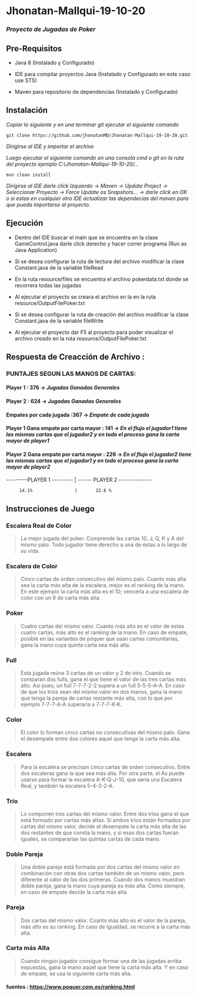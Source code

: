 # Jhonatan-Mallqui-19-10-20


### _Proyecto de Jugadas de Poker_


## Pre-Requisitos


* Java 8 (Instalado y Configurado)

* IDE para compilar proyectos Java (Instalado y Configurado en este caso use STS)

* Maven para repositorio de dependencias (Instalado y Configurado)

## Instalación

_Copiar lo siguiente y en una terminar git ejecutar el siguiente comando_

```
git clone https://github.com/jhonatanMD/Jhonatan-Mallqui-19-10-20.git
```

_Dirigirse al IDE y importar el archivo_

_Luego ejecutar el siguiente comando en una consola cmd o git en la ruta del proyecto ejemplo C:\Jhonatan-Mallqui-19-10-20/..._

```
mvn clean install
```
_Dirigirse al IDE darle click Izquierdo -> Maven -> Update Project -> Seleccionar Proyecto -> Force Update os Snapshots... -> darle click en OK 
o si estas en cualquier otro IDE actualizar las dependecias del maven para que pueda importarse al proyecto._

## Ejecución

* Dentro del IDE buscar el main que se encuentra en la clase GameControl.java darle click derecho y hacer correr programa (Run as Java Application) 

* Si se desea configurar la ruta de lectura del archivo modificar la clase Constant.java de la variable fileRead

* En la ruta  resource/files se encuentra el archivo pokerdata.txt donde se recorrera todas las jugadas

* Al ejecutar el proyecto se creara el archivo en la en la ruta  resource/OutputFilePoker.txt

* Si se desea configurar la ruta de creación del archivo modificar la clase Constant.java de la variable fileWrite

* Al ejecutar el proyecto dar F5 al proyecto para poder visualizar el archivo creado en la ruta resource/OutputFilePoker.txt


## Respuesta de Creacción de Archivo : 


### PUNTAJES SEGUN LAS MANOS DE CARTAS:

#### Player 1 : 376 -> _Jugadas Ganadas Generales_


#### Player 2 : 624 -> _Jugadas Ganadas Generales_


#### Empates por cada jugada :367 ->  _Empate de cada jugada_

#### Player 1 Gana empate por carta mayor : 141 -> _En el flujo el jugador1 tiene las mismas cartas que el jugador2 y en todo el proceso gana la carta mayor de player1_


#### Player 2 Gana empate por carta mayor : 226 -> _En el flujo el jugador2 tiene las mismas cartas que el jugador1 y en todo el proceso gana la carta mayor de player2_


---------PLAYER 1 --------- | ------ PLAYER 2 --------------

         14.1%                |       22.6 %


## Instrucciones de Juego

### Escalera Real de Color

> La mejor jugada del poker. Comprende las cartas 10, J, Q, K y A del mismo palo. Todo jugador tiene derecho a una de éstas a lo largo de su vida.

### Escalera de Color

> Cinco cartas de orden consecutivo del mismo palo. Cuanto más alta sea la carta más alta de la escalera, mejor es el ranking de la mano.
En este ejemplo la carta más alta es el 10; vencería a una escalera de color con un 9 de carta más alta.

### Poker

> Cuatro cartas del mismo valor. Cuanto más alto es el valor de estas cuatro cartas, más alto es el ranking de la mano. 
En caso de empate, posible en las variantes de póquer que usan cartas comunitarias, gana la mano cuya quinta carta sea más alta.

### Full

> Esta jugada reúne 3 cartas de un valor y 2 de otro. Cuando se comparan dos fulls, gana el que tiene el valor de las tres cartas más alto. 
Así pues, un full 7-7-7-2-2 supera a un full 5-5-5-A-A. En caso de que los tríos sean del mismo valor en dos manos, 
gana la mano que tenga la pareja de cartas restante más alta, con lo que por ejemplo 7-7-7-A-A superaría a 7-7-7-K-K.

### Color

>El color lo forman cinco cartas no consecutivas del mismo palo. Gana el desempate entre dos colores aquel que tenga la carta más alta.

### Escalera

> Para la escalera se precisan cinco cartas de orden consecutivo. Entre dos escaleras gana la que sea más alta. Por otra parte, 
el As puede usarse para formar la escalera A-K-Q-J-10, que sería una Escalera Real, y también la escalera 5-4-3-2-A.

### Trío

> Lo componen tres cartas del mismo valor. Entre dos tríos gana el que está formado por cartas más altas. 
Si ambos tríos están formados por cartas del mismo valor, decide el desempate la carta más alta de las dos restantes de que consta la mano,
y si esas dos cartas fueran iguales, se compararían las quintas cartas de cada mano.

### Doble Pareja

> Una doble pareja está formada por dos cartas del mismo valor en combinación con otras dos cartas también de un mismo valor, 
pero diferente al valor de las dos primeras. Cuando dos manos muestran doble pareja, gana la mano cuya pareja es más alta. 
Como siempre, en caso de empate decide la carta más alta.

### Pareja

> Dos cartas del mismo valor. Cuanto más alto es el valor de la pareja, más alto es su ranking. En caso de igualdad, se recurre a la carta más alta.

### Carta más Alta

> Cuando ningún jugador consigue formar una de las jugadas arriba expuestas, gana la mano aquel que tiene la carta más alta. 
Y en caso de empate, se usa la siguiente carta más alta.



#### fuentes : https://www.poquer.com.es/ranking.html


























